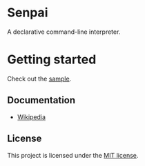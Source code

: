 # Senpai
A declarative command-line interpreter.

# Getting started
Check out the [sample](https://github.com/imdying/senpai/tree/main/playground/Sample).

## Documentation
* [Wikipedia](https://github.com/imdying/senpai/wiki/)

## License
This project is licensed under the [MIT license](https://github.com/imdying/senpai/blob/main/LICENSE.md).